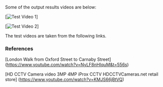 Some of the output results videos are below:

[![Test Video 1](https://www.youtube.com/watch?v=Q5en44y66w8)]

[![Test Video 2](https://www.youtube.com/watch?v=05zBvuf19fQ)]

The test videos are taken from the following links.
### References
[London Walk from Oxford Street to Carnaby Street] (https://www.youtube.com/watch?v=NyLF8nHIquM&t=556s)

[HD CCTV Camera video 3MP 4MP iProx CCTV HDCCTVCameras.net retail store] (https://www.youtube.com/watch?v=KMJS66jBtVQ)

